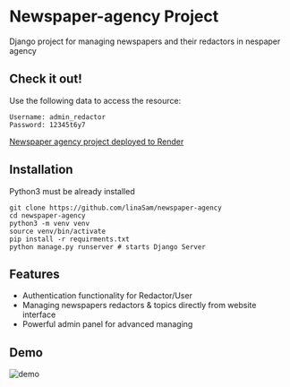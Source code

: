 # Newspaper-agency Project

Django project for managing newspapers and their redactors in nespaper agency

## Check it out!
Use the following data to access the resource:

```shell
Username: admin_redactor
Password: 12345t6y7
```

[Newspaper agency project deployed to Render](https://gnf-newspaper-agency.onrender.com)


## Installation

Python3 must be already installed

```shell
git clone https://github.com/linaSam/newspaper-agency
cd newspaper-agency
python3 -m venv venv
source venv/bin/activate
pip install -r requirments.txt
python manage.py runserver # starts Django Server
```

## Features

* Authentication functionality for Redactor/User
* Managing newspapers redactors & topics directly from website interface
* Powerful admin panel for advanced managing

## Demo
![demo](https://user-images.githubusercontent.com/107580083/204035683-2cce9a7c-5306-44ee-b376-5c9ce9f9d728.png)